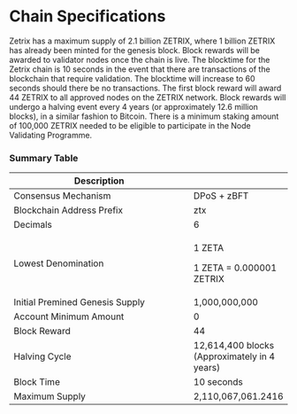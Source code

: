 # Chain Specifications

Zetrix has a maximum supply of 2.1 billion ZETRIX, where 1 billion ZETRIX has already been minted for the genesis block. Block rewards will be awarded to validator nodes once the chain is live. The blocktime for the Zetrix chain is 10 seconds in the event that there are transactions of the blockchain that require validation. The blocktime will increase to 60 seconds should there be no transactions. The first block reward will award 44 ZETRIX to all approved nodes on the ZETRIX network. Block rewards will undergo a halving event every 4 years (or approximately 12.6 million blocks), in a similar fashion to Bitcoin. There is a minimum staking amount of 100,000 ZETRIX needed to be eligible to participate in the Node Validating Programme.

### Summary Table

<table><thead><tr><th width="374">Description</th><th></th></tr></thead><tbody><tr><td>Consensus Mechanism</td><td>DPoS + zBFT</td></tr><tr><td>Blockchain Address Prefix</td><td>ztx</td></tr><tr><td>Decimals</td><td>6</td></tr><tr><td>Lowest Denomination</td><td><p>1 ZETA  </p><p>1 ZETA = 0.000001 ZETRIX</p></td></tr><tr><td>Initial Premined Genesis Supply</td><td>1,000,000,000</td></tr><tr><td>Account Minimum Amount</td><td>0</td></tr><tr><td>Block Reward</td><td>44</td></tr><tr><td>Halving Cycle</td><td>12,614,400 blocks (Approximately in 4 years)</td></tr><tr><td>Block Time</td><td>10 seconds</td></tr><tr><td>Maximum Supply</td><td>2,110,067,061.2416</td></tr></tbody></table>

